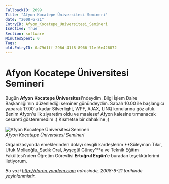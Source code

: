 ```yaml
---
FallbackID: 2099
Title: "Afyon Kocatepe Üniversitesi Semineri"
date: "2008-6-21"
EntryID: Afyon_Kocatepe_Universitesi_Semineri
IsActive: True
Section: software
MinutesSpent: 0
Tags: 
old.EntryID: 0a79d1ff-296d-41f8-8966-71ef6e426072
---
```

# Afyon Kocatepe Üniversitesi Semineri
Bugün **Afyon Kocatepe Üniversitesi**'ndeydim. Bilgi İşlem Daire
Başkanlığı'nın düzenlediği seminer günündeydim. Sabah 10.00 ile
başlangıcı yaparak 17.00'a kadar Silverlight, WPF, AJAX, LINQ konularına
göz attık. Benim Afyon'u ilk ziyaretim oldu ve maalesef Afyon kalesine
tırmanacak cesareti gösteremedim :) Kısmetse bir dahakine ;)

![Afyon Kocatepe Üniversitesi
Semineri](media/Afyon_Kocatepe_Universitesi_Semineri/20062008_1.jpg)\
*Afyon Kocatepe Üniversitesi Semineri*

Organizasyonda emeklerinden dolayı sevgili kardeşlerim **Süleyman Tıkır,
Ufuk Mollaoğlu, Sadık Oral, Ayşegül Güney'**a ve Teknik Eğitim
Fakültesi'nden Öğretim Görevlisi **Ertuğrul Ergün**'e buradan
teşekkürlerimi iletiyorum.



*Bu yazi http://daron.yondem.com adresinde, 2008-6-21 tarihinde yayinlanmistir.*
